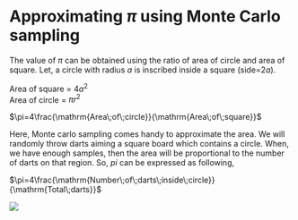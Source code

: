 # Approximating $\pi$ using Monte Carlo sampling 

The value of $\pi$ can be obtained using the ratio of area of circle and area of square. Let, a circle with radius $a$ is inscribed inside a square (side=2$a$). 

Area of square = $4a^2$ <br />
Area of circle = $\pi r^2$ <br />

$\pi=4\frac{\mathrm{Area\;of\;circle}}{\mathrm{Area\;of\;square}}$

Here, Monte carlo sampling comes handy to approximate the area. We will randomly  throw darts aiming a square board which contains a circle. When, we have enough samples, then the  area will be proportional to  the number of darts on that region. So, $pi$ can be expressed as following, 

$\pi=4\frac{\mathrm{Number\;of\;darts\;inside\;circle}}{\mathrm{Total\;darts}}$


![](pi.gif)
